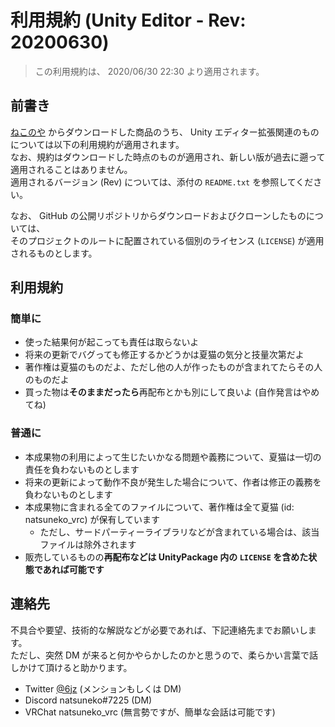 # 利用規約 (Unity Editor - Rev: 20200630)

> この利用規約は、 2020/06/30 22:30 より適用されます。

## 前書き

[ねこのや](https://natsuneko.booth.pm) からダウンロードした商品のうち、 Unity エディター拡張関連のものについては以下の利用規約が適用されます。  
なお、規約はダウンロードした時点のものが適用され、新しい版が過去に遡って適用されることはありません。  
適用されるバージョン (Rev) については、添付の `README.txt` を参照してください。

なお、 GitHub の公開リポジトリからダウンロードおよびクローンしたものについては、  
そのプロジェクトのルートに配置されている個別のライセンス (`LICENSE`) が適用されるものとします。

## 利用規約

### 簡単に

- 使った結果何が起こっても責任は取らないよ
- 将来の更新でバグっても修正するかどうかは夏猫の気分と技量次第だよ
- 著作権は夏猫のものだよ、ただし他の人が作ったものが含まれてたらその人のものだよ
- 買った物は**そのままだったら**再配布とかも別にして良いよ (自作発言はやめてね)

### 普通に

- 本成果物の利用によって生じたいかなる問題や義務について、夏猫は一切の責任を負わないものとします
- 将来の更新によって動作不良が発生した場合について、作者は修正の義務を負わないものとします
- 本成果物に含まれる全てのファイルについて、著作権は全て夏猫 (id: natsuneko_vrc) が保有しています
  - ただし、サードパーティーライブラリなどが含まれている場合は、該当ファイルは除外されます
- 販売しているものの**再配布などは UnityPackage 内の `LICENSE` を含めた状態であれば可能です**

## 連絡先

不具合や要望、技術的な解説などが必要であれば、下記連絡先までお願いします。  
ただし、突然 DM が来ると何かやらかしたのかと思うので、柔らかい言葉で話しかけて頂けると助かります。

- Twitter [@6jz](https://twitter.com/6jz) (メンションもしくは DM)
- Discord natsuneko#7225 (DM)
- VRChat natsuneko_vrc (無言勢ですが、簡単な会話は可能です)
